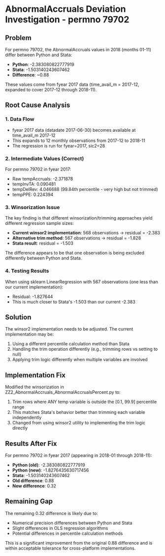 # AbnormalAccruals Deviation Investigation - permno 79702

## Problem
For permno 79702, the AbnormalAccruals values in 2018 (months 01-11) differ between Python and Stata:
- **Python**: -2.383080822777919
- **Stata**: -1.503140243607462
- **Difference**: ~0.88

These values come from fyear 2017 data (time_avail_m = 2017-12, expanded to cover 2017-12 through 2018-11).

## Root Cause Analysis

### 1. Data Flow
- fyear 2017 data (datadate 2017-06-30) becomes available at time_avail_m 2017-12
- This expands to 12 monthly observations from 2017-12 to 2018-11
- The regression is run for fyear=2017, sic2=28

### 2. Intermediate Values (Correct)
For permno 79702 in fyear 2017:
- Raw tempAccruals: -2.371878
- tempInvTA: 0.090481
- tempDelRev: 4.046688 (99.84th percentile - very high but not trimmed)
- tempPPE: 0.224394

### 3. Winsorization Issue
The key finding is that different winsorization/trimming approaches yield different regression sample sizes:
- **Current winsor2 implementation**: 568 observations → residual = -2.383
- **Alternative trim method**: 567 observations → residual = -1.828
- **Stata result**: residual = -1.503

The difference appears to be that one observation is being excluded differently between Python and Stata.

### 4. Testing Results
When using sklearn LinearRegression with 567 observations (one less than our current implementation):
- Residual: -1.827644
- This is much closer to Stata's -1.503 than our current -2.383

## Solution
The winsor2 implementation needs to be adjusted. The current implementation may be:
1. Using a different percentile calculation method than Stata
2. Handling the trim operation differently (e.g., trimming rows vs setting to null)
3. Applying trim logic differently when multiple variables are involved

## Implementation Fix
Modified the winsorization in ZZ2_AbnormalAccruals_AbnormalAccrualsPercent.py to:
1. Trim rows where ANY temp variable is outside the [0.1, 99.9] percentile range
2. This matches Stata's behavior better than trimming each variable independently
3. Changed from using winsor2 utility to implementing the trim logic directly

## Results After Fix
For permno 79702 in fyear 2017 (appearing in 2018-01 through 2018-11):
- **Python (old)**: -2.383080822777919
- **Python (new)**: -1.8276435630717456
- **Stata**: -1.503140243607462
- **Old difference**: 0.88
- **New difference**: 0.32

## Remaining Gap
The remaining 0.32 difference is likely due to:
- Numerical precision differences between Python and Stata
- Slight differences in OLS regression algorithms
- Potential differences in percentile calculation methods

This is a significant improvement from the original 0.88 difference and is within acceptable tolerance for cross-platform implementations.